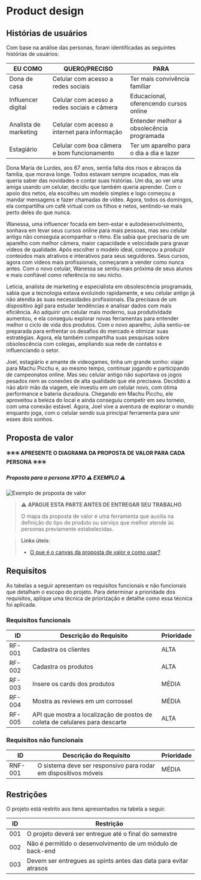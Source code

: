 # Product design


## Histórias de usuários

Com base na análise das personas, foram identificadas as seguintes histórias de usuários:

|EU COMO              | QUERO/PRECISO                                |PARA                                       |
|---------------------|----------------------------------------------|-------------------------------------------|
|Dona de casa         | Celular com acesso a redes sociais           | Ter mais convivência familiar             |
|Influencer digital   | Celular com acesso a redes sociais e câmera  | Educacional, oferencendo cursos online    |
|Analista de marketing| Celular com acesso a internet para informação| Entender melhor a obsolecência programada |
|Estagiário           | Celular com boa câmera e bom funcionamento   | Ter um aparelho para o dia a dia e lazer  |


Dona Maria de Lurdes, aos 67 anos, sentia falta dos risos e abraços da família, que morava longe. Todos estavam sempre ocupados, mas ela queria saber das novidades e contar suas histórias. Um dia, ao ver uma amiga usando um celular, decidiu que também queria aprender. Com o apoio dos netos, ela escolheu um modelo simples e logo começou a mandar mensagens e fazer chamadas de vídeo. Agora, todos os domingos, ela compartilha um café virtual com os filhos e netos, sentindo-se mais perto deles do que nunca.

Wanessa, uma influencer focada em bem-estar e autodesenvolvimento, sonhava em levar seus cursos online para mais pessoas, mas seu celular antigo não conseguia acompanhar o ritmo. Ela sabia que precisaria de um aparelho com melhor câmera, maior capacidade e velocidade para gravar vídeos de qualidade. Após escolher o modelo ideal, começou a produzir conteúdos mais atrativos e interativos para seus seguidores. Seus cursos, agora com vídeos mais profissionais, começaram a vender como nunca antes. Com o novo celular, Wanessa se sentiu mais próxima de seus alunos e mais confiável como referência no seu nicho.

Leticia, analista de marketing e especialista em obsolescência programada, sabia que a tecnologia estava evoluindo rapidamente, e seu celular antigo já não atendia às suas necessidades profissionais. Ela precisava de um dispositivo ágil para estudar tendências e analisar dados com mais eficiência. Ao adquirir um celular mais moderno, sua produtividade aumentou, e ela conseguiu explorar novas ferramentas para entender melhor o ciclo de vida dos produtos. Com o novo aparelho, Julia sentiu-se preparada para enfrentar os desafios do mercado e otimizar suas estratégias. Agora, ela também compartilha suas pesquisas sobre obsolescência com colegas, ampliando sua rede de contatos e influenciando o setor.

Joel, estagiário e amante de videogames, tinha um grande sonho: viajar para Machu Picchu e, ao mesmo tempo, continuar jogando e participando de campeonatos online. Mas seu celular antigo não suportava os jogos pesados nem as conexões de alta qualidade que ele precisava. Decidido a não abrir mão da viagem, ele investiu em um celular novo, com ótima performance e bateria duradoura. Chegando em Machu Picchu, ele aproveitou a beleza do local e ainda conseguiu competir em seu torneio, com uma conexão estável. Agora, Joel vive a aventura de explorar o mundo enquanto joga, com o celular sendo sua principal ferramenta para unir esses dois sonhos.



## Proposta de valor

**✳️✳️✳️ APRESENTE O DIAGRAMA DA PROPOSTA DE VALOR PARA CADA PERSONA ✳️✳️✳️**

##### Proposta para a persona XPTO ⚠️ EXEMPLO ⚠️

![Exemplo de proposta de valor](images/exemplo-proposta-valor.png)

> ⚠️ **APAGUE ESTA PARTE ANTES DE ENTREGAR SEU TRABALHO**
>
> O mapa da proposta de valor é uma ferramenta que auxilia na definição do tipo de produto ou serviço que melhor atende às personas previamente estabelecidas.


> **Links úteis**:
> - [O que é o canvas da proposta de valor e como usar?](https://www.youtube.com/watch?v=Iqb-8Q_eiiA)

## Requisitos

As tabelas a seguir apresentam os requisitos funcionais e não funcionais que detalham o escopo do projeto. Para determinar a prioridade dos requisitos, aplique uma técnica de priorização e detalhe como essa técnica foi aplicada.

### Requisitos funcionais

| ID     | Descrição do Requisito                                   | Prioridade |
| ------ | ---------------------------------------------------------- | ---------- |
| RF-001 | Cadastra os clientes | ALTA       |
| RF-002 | Cadastra os produtos | ALTA     |
| RF-003 | Insere os cards dos produtos | MÉDIA       |
| RF-004 | Mostra as reviews em um corrossel  | MÉDIA       |
| RF-005 | API que mostra a localização de postos de coleta de celulares para descarte | ALTA       |

### Requisitos não funcionais

| ID      | Descrição do Requisito                                                              | Prioridade |
| ------- | ------------------------------------------------------------------------------------- | ---------- |
| RNF-001 | O sistema deve ser responsivo para rodar em dispositivos móveis | MÉDIA     |




## Restrições


O projeto está restrito aos itens apresentados na tabela a seguir.

|ID| Restrição                                             |
|--|-------------------------------------------------------|
|001| O projeto deverá ser entregue até o final do semestre  |
|002| Não é permitido o desenvolvimento de um módulo de back-end    |
|003| Devem ser entregues as spints antes das data para evitar atrasos    |